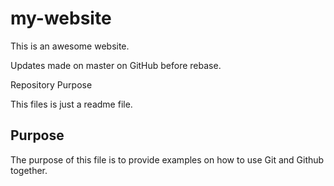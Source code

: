 # my-website

This is an awesome website.

Updates made on master on GitHub before rebase.



Repository Purpose

This files is just a readme file.

## Purpose

The purpose of this file is to provide examples
on how to use Git and Github together.
